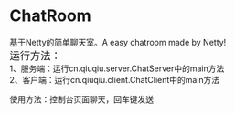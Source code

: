 # ChatRoom
基于Netty的简单聊天室。A easy chatroom made by Netty!<br>
<font size="4">运行方法：</font><br>
1、服务端：运行cn.qiuqiu.server.ChatServer中的main方法<br>
2、客户端：运行cn.qiuqiu.client.ChatClient中的main方法<br>

使用方法：控制台页面聊天，回车键发送
